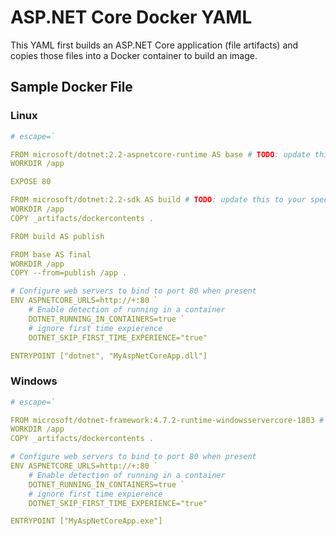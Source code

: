 # ASP.NET Core Docker YAML

This YAML first builds an ASP.NET Core application (file artifacts) and copies those files into a Docker container to build an image.

## Sample Docker File

### Linux

```yaml
# escape=`

FROM microsoft/dotnet:2.2-aspnetcore-runtime AS base # TODO: update this to your specific ASP.NET Core version
WORKDIR /app

EXPOSE 80

FROM microsoft/dotnet:2.2-sdk AS build # TODO: update this to your specific ASP.NET Core version
WORKDIR /app
COPY _artifacts/dockercontents .

FROM build AS publish

FROM base AS final
WORKDIR /app
COPY --from=publish /app .

# Configure web servers to bind to port 80 when present
ENV ASPNETCORE_URLS=http://+:80 `
    # Enable detection of running in a container
    DOTNET_RUNNING_IN_CONTAINERS=true `
    # ignore first time expierence
    DOTNET_SKIP_FIRST_TIME_EXPERIENCE="true"

ENTRYPOINT ["dotnet", "MyAspNetCoreApp.dll"]

```

### Windows
```yaml
# escape=`

FROM microsoft/dotnet-framework:4.7.2-runtime-windowsservercore-1803 # TODO: update this to your specific .NET Framework / Windows version
WORKDIR /app
COPY _artifacts/dockercontents .

# Configure web servers to bind to port 80 when present
ENV ASPNETCORE_URLS=http://+:80 `
    # Enable detection of running in a container
    DOTNET_RUNNING_IN_CONTAINERS=true `
    # ignore first time expierence
    DOTNET_SKIP_FIRST_TIME_EXPERIENCE="true"

ENTRYPOINT ["MyAspNetCoreApp.exe"]
```

